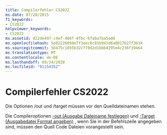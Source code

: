 ```yaml
---
title: Compilerfehler CS2022
ms.date: 07/20/2015
f1_keywords:
- CS2022
helpviewer_keywords:
- CS2022
ms.assetid: d22de497-c4ef-466f-8fbc-6faba7ba5ad0
ms.openlocfilehash: 5e02226094e7f3eec6c81b941d6a8017627f3b34
ms.sourcegitcommit: 5b475c1855b32cf78d2d1bbb4295e4c236f39464
ms.translationtype: MT
ms.contentlocale: de-DE
ms.lasthandoff: 09/24/2020
ms.locfileid: "91154352"
---
```

# <a name="compiler-error-cs2022"></a>Compilerfehler CS2022

Die Optionen /out und /target müssen vor den Quelldateinamen stehen.  
  
 Die Compileroptionen [-out (Ausgabe Dateiname festlegen)](../language-reference/compiler-options/out-compiler-option.md) und [-Target (Ausgabedatei Format angeben)](../language-reference/compiler-options/target-compiler-option.md) , wenn Sie in der Befehlszeile angegeben sind, müssen den Quell Code Dateien vorangestellt sein.
